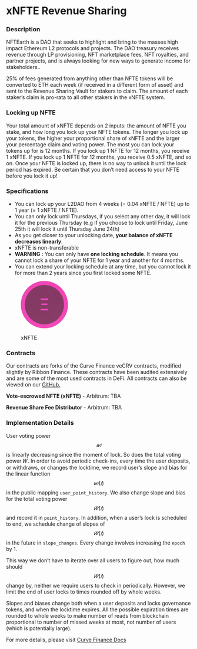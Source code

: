 # xNFTE Revenue Sharing

### Description

NFTEarth is a DAO that seeks to highlight and bring to the masses high impact Ethereum L2 protocols and projects. The DAO treasury receives revenue through LP provisioning, NFT marketplace fees, NFT royalties, and partner projects, and is always looking for new ways to generate income for stakeholders..

25% of fees generated from anything other than NFTE tokens will be converted to ETH each week (if received in a different form of asset) and sent to the Revenue Sharing Vault for stakers to claim. The amount of each staker’s claim is pro-rata to all other stakers in the xNFTE system.&#x20;

### Locking up NFTE

Your total amount of xNFTE depends on 2 inputs: the amount of NFTE you stake, and how long you lock up your NFTE tokens. The longer you lock up your tokens, the higher your proportional share of xNFTE and the larger your percentage claim and voting power. The most you can lock your tokens up for is 12 months. If you lock up 1 NFTE for 12 months, you receive 1 xNFTE. If you lock up 1 NFTE for 12 months, you receive 0.5 xNFTE, and so on. Once your NFTE is locked up, there is no way to unlock it until the lock period has expired. Be certain that you don’t need access to your NFTE before you lock it up!

### Specifications&#x20;

* You can lock up your L2DAO from 4 weeks (= 0.04 xNFTE / NFTE) up to 1 year (= 1 xNFTE / NFTE).
* You can only lock until Thursdays, if you select any other day, it will lock it for the previous Thursday (e.g if you choose to lock until Friday, June 25th it will lock it until Thursday June 24th)
* As you get closer to your unlocking date, **your balance of xNFTE decreases linearly**.
* xNFTE is non-transferable&#x20;
* **WARNING :** You can only have **one locking schedule**. It means you cannot lock a share of your NFTE for 1 year and another for 4 months.&#x20;
* You can extend your locking schedule at any time, but you cannot lock it for more than 2 years since you first locked some NFTE.

<figure><img src="../../.gitbook/assets/Untitled design (98).png" alt=""><figcaption><p>xNFTE</p></figcaption></figure>

### Contracts

Our contracts are forks of the Curve Finance veCRV contracts, modified slightly by Ribbon Finance. These contracts have been audited extensively and are some of the most used contracts in DeFi. All contracts can also be viewed on our [GitHub.](https://github.com/NFTEarth)

**Vote-escrowed NFTE (xNFTE)** - Arbitrum: TBA

**Revenue Share Fee Distributor** - Arbitrum: TBA

### Implementation Details

User voting power $$𝑤𝑖$$ is linearly decreasing since the moment of lock. So does the total voting power 𝑊. In order to avoid periodic check-ins, every time the user deposits, or withdraws, or changes the locktime, we record user’s slope and bias for the linear function $$𝑤𝑖(𝑡)$$ in the public mapping `user_point_history`. We also change slope and bias for the total voting power $$𝑊(𝑡)$$ and record it in `point_history`. In addition, when a user’s lock is scheduled to end, we schedule change of slopes of $$𝑊(𝑡)$$ in the future in `slope_changes`. Every change involves increasing the `epoch` by 1.

This way we don’t have to iterate over all users to figure out, how much should $$𝑊(𝑡)$$ change by, neither we require users to check in periodically. However, we limit the end of user locks to times rounded off by whole weeks.

Slopes and biases change both when a user deposits and locks governance tokens, and when the locktime expires. All the possible expiration times are rounded to whole weeks to make number of reads from blockchain proportional to number of missed weeks at most, not number of users (which is potentially large).

For more details, please visit [Curve Finance Docs](https://curve.readthedocs.io/dao-vecrv.html#querying-balances-locks-and-supply)
